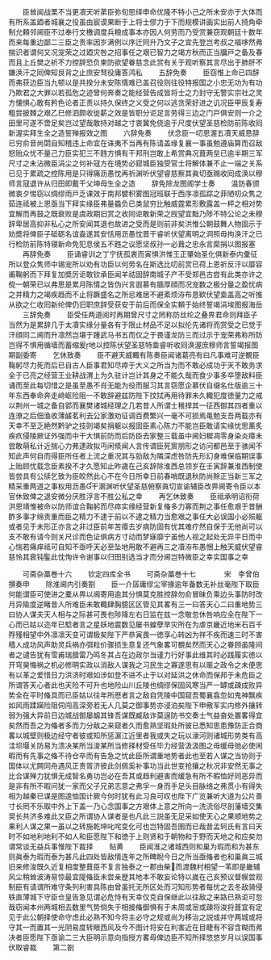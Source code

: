 <!-- { "loadSidebar": true } -->
　　臣耸闻战栗不当更凟天听苐臣弥旬思绎申命优隆不特小己之所未安亦于大体而有所系盖廼者城襄之役虽由宸谟果断于上将士僇力于下而规模讲画实出前人掎角牵制允頼邻阃臣不过奉行文檄调度兵粮成事本亦因人何劳而乃受赏兼窃观朝廷十数年而来每重边鄙二三臣之责率因岁满例以序迁同升乃文子之宜先登岂考叔之福哆然弗揣识者谓何又况宠荣之过廼灾咎之招事任之艰已智力之竭方秋而正当牖戸之备及春而且上丘樊之祈不力控辞恐负柬防欲望眷慈念此赏有关于观听察其言尽出于肺肝不嫌涣汗之囘俾知艮背之止庶安驽役庸答鸿私
　　五辞免奏
　　臣窃惟上命已四辞而弗获边臣当九顿以是共揆分未安陈情难已盖召役则往役特报国之小忠无功为有功乃欺君之大罪以若孤危之迹曾何奔奏之能经营告成皆将士之力封守无警实宗社之灵方懐惧心敢有矜色论者正责以持久保终之义受之何以逃贪荣好进之讥况臣甲辰复寿粗尝披棘之艰乙巳修泗颇收徙薪之效是皆职分讵足言劳得三边之门戸俱安则一介之田里可遂不啻足矣岂过望哉敢持对越之寸衷冀免侥逾于尺度伏望圣慈检防前陈收囘新渥实拜生全之造誓殚报效之图
　　六辞免奏
　　伏念臣一叨恩渥五凟天威恳辞已穷俞音尚閟自知稽违上命宜在诛夷不当再有陈请盖缘复襄一事虽勉遵庙算而召敌怒贻众忧不量己力臣实犯三不韪方惧有干邦刑岂敢上希赏典况葺两垒已逾半期三军尺寸之未沾微臣涓尘之何补冦方在境势必窥城臣独受官士将解体兼不止一端之关系已见于累疏之控陈用是只得痛沥愚忱再祈渊听伏望睿慈察其眞切亟赐收囘成涣以穆师言冦退许从归田即戴干父坤母生全之造
　　辞免除龙图阁学士奏
　　温防春颁微衷夕惕窃以绸缪雨戸乏课效于南邦襞积雾图冠班联于西序凛孤踪之菲陋叨众隽之茹连祗被上恩亟当下拜实缘臣弗量蟁负已类鼠穷比触威霆累形敷露盖一枰之相对势宜解而再鼓之既衰败是虞政期旧赏之收囘讵敢新荣之觊望宜黜乃陟不特公论之未穆辞卑居高抑非私心之所安闻其退也故进之受而是则前非矣洪惟公朝鼓舞人物固示于劝奬将俾臣子砥砺名谊盍遂其安恬用沥愚忱晋干睿听伏望离明之洞照毋拘涣汗之已行检防前陈特寝新命免犯息侯五不韪之议愿坚叔孙一必葺之忠永言縻捐以图报塞
　　再辞免奏
　　臣诵睿训之丁宁抚孤衷而寅惧洪惟王正肇始圣化俱新泰内彚征所以登众隽师中锡宠所以劝有功臣以何劳名在斯选比叨前赏已荷上恩祈反汗以靡容甫鞠躬而下拜复加奬厉讵敢钦承臣闻羊祜固辞南城子产不受郑邑古尝有此类亦许之傥一朝荣已以弗思是累月陈情之皆伪兴言遐慕有腼厚顔而况宠数之极分量之盈忧病之并精力之竭疾趋而不止将蹶盛名之所忌难居不避紊烦洊布恳欵伏望埀盖高之听推从欲之仁收囘新纶俾仍旧职庶辞受获安于前后而保全实頼于始终誓竭涓埃图报海岳
　　三辞免奏
　　臣受任两道阅时再期曾尺寸之罔称防丝纶之叠畀君命则拜臣子当然为是累辞几于太凟实缘分量各有于限止材品不足以拟伦先诸将而赏受之已觉于汗顔同二阃而升凛然岂堪于踵武马书五而仅之于畏谨龙防三而过示于宠荣弗称所防岂得不惧用循墙而蓄缩爰地以控陈伏望圣慈特埀睿听收囘涣渥庶穆师言誓竭报图期副委寄
　　乞休致奏
　　臣不避天威輙有陈奏臣闻诸葛亮有曰凡事难可逆覩臣鞠躬尽力死而后已自古人臣事君知尽瘁于大义之所当为而不敢必成功于天不敢务求全于已亮之经营王业耕战渭上为久驻计岂计其身之不能久哉而食少事多卒堕敌料臣诵而至此每切惜之是虽至愚不肖无能为役而服习其言窃愿企慕伏自缀名仕版逾三十年东西奉命奔走﨑岖险阻一不敢辞避兹防陛下抆拭再用待罪未久輙犯度徳量力之戒以荆州一城之备自郢而襄樊诸城经理之几若昔人所谓士稚捍其一征西御其四者重以连潦之后佃渔收薄鹾茗利去公家激劝征调百费繁兴一毫不可损焉黾勉支吾两载亦有天幸不至乏絶然黔驴之技则竭矣捐躯以报固臣素心陈力不能岂臣敢请实缘忧思薰炙疾疚侵陵厥证外强而中干大惧前防而后防臣去家整三载虽中阃妇穉凋零身染炎瘴未尝敢萌私计近揣心力弗逮政拟丏闲倐闻人言传谓臣死賔朋形之访问都邑至于骇闻不知此声何自而得臣所任者上流之重况其与勍敌为隣深虑咎防先形幻身难保临期误事上贻顾忧载念臣素揆不才久愿知止昨歳在己亥辞除淮西总领岁在壬寅辞兼淮西制使皆尝具有公牍乞致为臣皎然此心不在今日所幸日前春哨既退秋防尚賖正当新三军之精采重两道之事权用沥愚干溷渊听伏望圣慈俯察眞切宣谕辅臣改畀阃寄令臣以本官休致俾之退安微分厌胜浮言不胜公私之幸
　　再乞休致奏
　　臣祗承明诏衔荷洪恩靖惟被命以防师谊合鞠躬而尽瘁实缘经营新复偹多力寡而荆之事任愈艰于昔酬酢多事才绵责重而臣之精力不逮于前以不逮之精力当愈艰之事任大必误国小必殒躯或者见于未形正亦言之非过臣前年苦瘴去岁病防固有忧其难疗然自保于无他尚可以支不敢有请今则关尺诊而色证俱病方寸动而梦寐靡宁虽他人视之起处无异平日而中心惴若痛痒祗可自知不亟呼天必至坠地用敢不避再三之凟洊布愚悃上触天威伏望睿慈怜其衰钝鍳此忱恂许令谢事以归田别选当才而分阃岂特微臣之幸实国事之幸









　　可斋杂藁巻十六
　　钦定四库全书
　　可斋杂藁巻十七　　　　宋　李曾伯　撰奏申
　　除淮阃内引奏劄
　　臣一介孱庸缪尘宰掾逾年备数无补丝毫陛下取臣何能谓臣可使进之橐从畀以阃寄用逾其分惧莫克胜控辞勿俞冒昧负乘边头事防时改月异隃度逆睹昔人所难臣未敢輙肆胸臆区区管见其畧有三一曰答天心二曰重地势三曰协人谋夫天人相与之际甚可畏也陟降左右日监在兹一念敬忽休咎响应全在陛下一心而已姑以迩年已騐者言之星妖地震数见屡书蝗孽旱灾所在为虐京畿近地米石百千殍殣相望中外凛凛天变可谓极矣陛下严恭寅畏一徳享心转凶为祥不疾而速三时不害穑人成功风声助灵兵祸亦弭粒价骤损生意复还气象畧可覩矣然而天心之眷顾虽隆间者之谴告犹有雪甫瑞腊雷乃鸣冬其占在边政尔当谨力行好事此维其时必践履实徳以开穹昊悔祸之机必修明实政以消敌人谋我之习民生之寡遂思有以赈之政令之未便思有以革之爱惜日力洪济时艰如渉如登不进不止于以对延洪之休命而保邦于未危臣之所谓答天心者此也天险不可升也地险山川丘陵也绸缪保固风寒当严一罅或疎成败异势全在平时偹具而已臣姑以往年所厯者言之敌自凭陵中国窥吾蜀襄翕忽如鬼神飘疾如风雨蹂躏险阻伺闯高深旁若无人几莫之御事势亦浸泊矣陛下申儆军实内修外攘转弱为强大异前日边城战御屡衂其锋吾谋既臧敌诈莫逞防书交奏士气益奋处置畧得宜矣然而吾之为偹者多而力分敌之来窥者久而愈熟坚瑕处所彼已悉知思患豫防正合商畧以城壁则极边经守者彼或知所惩濵江近里者我或失之玩以濠河则诸城形势类有高洼坝堰关防易为溃决某所当浚某所当修择材受任毕力经营汲汲图之毋缓毋弛必使闲暇而有先事之偹不待仓卒而有告急之忧此臣所谓重地势者此也至若人谋之当协则于国体以尤闗同舟遇风正贵胥济彼此剑佩奚补事功当此世变抢攘之秋况非安然无事之比合谋殚力犹惧无成智名勇功岂必在吾其或趋利避害而缓急有所不暇恤好同恶异而是非有所不暇问犹一家而父子兄弟志意之弗孚一身而手足头目脉络之弗贯小有得失相为越秦已谋是图遑恤国计厥今何时犹有此习良可叹也陛下广览兼听大道为公片善寸长罔不乐取中外上下盖一乃心念国事之方艰体上意之所向一洗流俗尽剖藩墙交集奨长共济多难此又臣之所谓协人谋者是也凡此三説虽无足采如使天心之果顺地势之果利人谋之果一虽以之转施乾坤叱咤变化可也岂特固吾圉而已哉昔孟轲氏有言曰天时不如地利地利不如人和臣愿陛下和徳于上则贤和于朝物和于野而天地之和应矣勿谓常谈无益兵事惟陛下裁择
　　贴黄
　　臣闻淮之诸城西则和巢为瑕而和为甚东则眞泰为瑕而泰为甚凡此四处皆敌情连年之所睥睨今日之所当亟偹者也和巢眞三城旧来修浚既久近复相度整葺臣不复言独泰之一郡由柴而渡魏村相望一苇即是畿辅风尘稍耸波涛易惊最宜隄偹臣未尝亲歴其地本不敢妄论特以嵗在己亥预议督幙尝观制臣有请谓所难守条列利害具陈由曾虽托无所区处而习知形势者每忧之去冬敌骑侵轶直薄城下守臣仓皇告急见谓必危恃有天幸仅克自保继此以往敌之来路已熟讵可忽哉窃闻本州两城相去数里气势倘失于相接偹御惧有于未周或宻或疎将浚将葺宜有定见于此公朝择使命守虑此必熟不知今将主必守之规或尚为移治之説或并守两城或将守其一而置其一光阴易度转眼西风及今不图计将安在利害近在目睫有不容含糊而弗决者臣愿陛下亟谕二三大臣明示意向指授方畧毋俾边臣不知所择悠悠岁月以误国事伏取睿裁
　　第二劄
